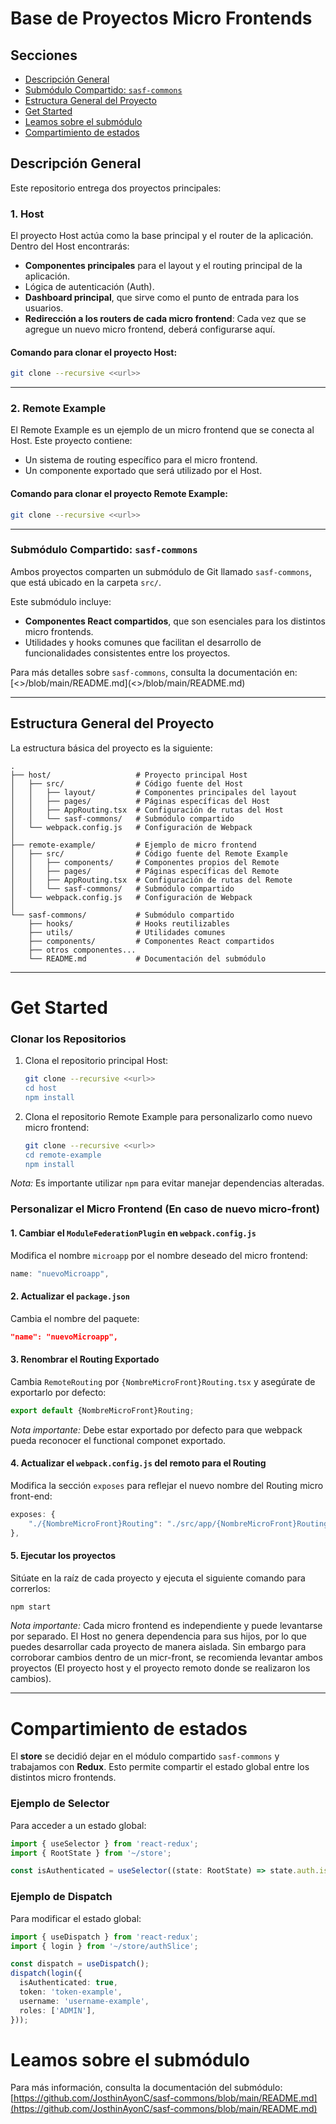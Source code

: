 # Base de Proyectos Micro Frontends

## Secciones
- [Descripción General](#descripción-general)
- [Submódulo Compartido: `sasf-commons`](#submódulo-compartido-sasf-commons)
- [Estructura General del Proyecto](#estructura-general-del-proyecto)
- [Get Started](#get-started)
- [Leamos sobre el submódulo](#leamos-sobre-el-submódulo)
- [Compartimiento de estados](#compartimiento-de-estados)

## Descripción General

Este repositorio entrega dos proyectos principales:

### **1. Host**
El proyecto Host actúa como la base principal y el router de la aplicación. Dentro del Host encontrarás:

- **Componentes principales** para el layout y el routing principal de la aplicación.
- Lógica de autenticación (Auth).
- **Dashboard principal**, que sirve como el punto de entrada para los usuarios.
- **Redirección a los routers de cada micro frontend**: Cada vez que se agregue un nuevo micro frontend, deberá configurarse aquí.

#### **Comando para clonar el proyecto Host:**
```bash
git clone --recursive <<url>>
```

---

### **2. Remote Example**
El Remote Example es un ejemplo de un micro frontend que se conecta al Host. Este proyecto contiene:

- Un sistema de routing específico para el micro frontend.
- Un componente exportado que será utilizado por el Host.

#### **Comando para clonar el proyecto Remote Example:**
```bash
git clone --recursive <<url>>
```

---

### **Submódulo Compartido: `sasf-commons`**
Ambos proyectos comparten un submódulo de Git llamado `sasf-commons`, que está ubicado en la carpeta `src/`.

Este submódulo incluye:

- **Componentes React compartidos**, que son esenciales para los distintos micro frontends.
- Utilidades y hooks comunes que facilitan el desarrollo de funcionalidades consistentes entre los proyectos.

Para más detalles sobre `sasf-commons`, consulta la documentación en:
[<<url>>/blob/main/README.md](<<url>>/blob/main/README.md)

---

## Estructura General del Proyecto
La estructura básica del proyecto es la siguiente:

```plaintext
.
├── host/                   # Proyecto principal Host
│   ├── src/                # Código fuente del Host
│   │   ├── layout/         # Componentes principales del layout
│   │   ├── pages/          # Páginas específicas del Host
│   │   ├── AppRouting.tsx  # Configuración de rutas del Host
│   │   └── sasf-commons/   # Submódulo compartido
│   └── webpack.config.js   # Configuración de Webpack
│
├── remote-example/         # Ejemplo de micro frontend
│   ├── src/                # Código fuente del Remote Example
│   │   ├── components/     # Componentes propios del Remote
│   │   ├── pages/          # Páginas específicas del Remote
│   │   ├── AppRouting.tsx  # Configuración de rutas del Remote
│   │   └── sasf-commons/   # Submódulo compartido
│   └── webpack.config.js   # Configuración de Webpack
│
└── sasf-commons/           # Submódulo compartido
    ├── hooks/              # Hooks reutilizables
    ├── utils/              # Utilidades comunes
    ├── components/         # Componentes React compartidos
    ├── otros componentes...
    └── README.md           # Documentación del submódulo
```
---

# Get Started

### Clonar los Repositorios
1. Clona el repositorio principal Host:
   ```bash
   git clone --recursive <<url>>
   cd host
   npm install
   ```

2. Clona el repositorio Remote Example para personalizarlo como nuevo micro frontend:
   ```bash
   git clone --recursive <<url>>
   cd remote-example
   npm install
   ```

*Nota:* Es importante utilizar `npm` para evitar manejar dependencias alteradas.

### Personalizar el Micro Frontend (En caso de nuevo micro-front)

#### 1. Cambiar el `ModuleFederationPlugin` en `webpack.config.js`
Modifica el nombre `microapp` por el nombre deseado del micro frontend:
```javascript
name: "nuevoMicroapp",
```

#### 2. Actualizar el `package.json`
Cambia el nombre del paquete:
```json
"name": "nuevoMicroapp",
```

#### 3. Renombrar el Routing Exportado
Cambia `RemoteRouting` por `{NombreMicroFront}Routing.tsx` y asegúrate de exportarlo por defecto:
```javascript
export default {NombreMicroFront}Routing;
```
*Nota importante:* Debe estar exportado por defecto para que webpack pueda reconocer el functional componet exportado.

#### 4. Actualizar el `webpack.config.js` del remoto para el Routing
Modifica la sección `exposes` para reflejar el nuevo nombre del Routing micro front-end:
```javascript
exposes: {
    "./{NombreMicroFront}Routing": "./src/app/{NombreMicroFront}Routing",
},
```

#### 5. Ejecutar los proyectos
Sitúate en la raíz de cada proyecto y ejecuta el siguiente comando para correrlos:
```bash
npm start
```

*Nota importante:* Cada micro frontend es independiente y puede levantarse por separado. El Host no genera dependencia para sus hijos, por lo que puedes desarrollar cada proyecto de manera aislada. Sin embargo para corroborar cambios dentro de un micr-front, se recomienda levantar ambos proyectos (El proyecto host y el proyecto remoto donde se realizaron los cambios).

---

# Compartimiento de estados

El **store** se decidió dejar en el módulo compartido `sasf-commons` y trabajamos con **Redux**. Esto permite compartir el estado global entre los distintos micro frontends.

### Ejemplo de Selector
Para acceder a un estado global:
```typescript
import { useSelector } from 'react-redux';
import { RootState } from '~/store';

const isAuthenticated = useSelector((state: RootState) => state.auth.isAuthenticated);
```

### Ejemplo de Dispatch
Para modificar el estado global:
```typescript
import { useDispatch } from 'react-redux';
import { login } from '~/store/authSlice';

const dispatch = useDispatch();
dispatch(login({
  isAuthenticated: true,
  token: 'token-example',
  username: 'username-example',
  roles: ['ADMIN'],
}));
```

# Leamos sobre el submódulo
Para más información, consulta la documentación del submódulo:  
[https://github.com/JosthinAyonC/sasf-commons/blob/main/README.md](https://github.com/JosthinAyonC/sasf-commons/blob/main/README.md)
